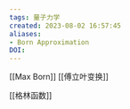 ```yaml
---
tags: 量子力学
created: 2023-08-02 16:57:45
aliases: 
- Born Approximation
DOI: 
---
```


[[Max Born]]
[[傅立叶变换]]

[[格林函数]]

